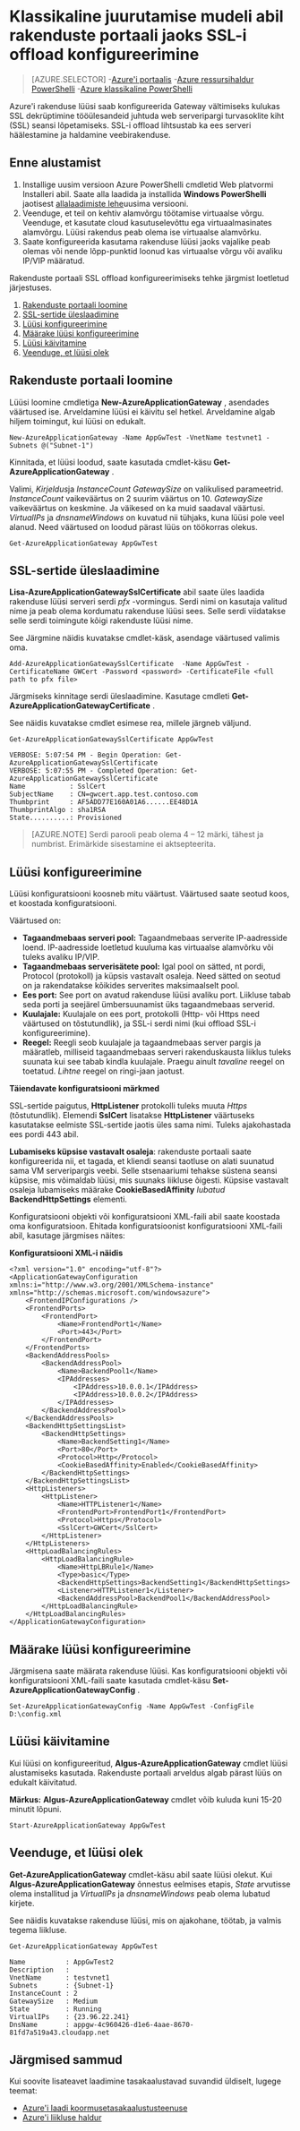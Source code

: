 <properties
   pageTitle="Rakenduste portaali jaoks SSL-i offload konfigureerimine klassikaline juurutamise abil | Microsoft Azure'i"
   description="Selles artiklis antakse juhiseid, et luua rakenduste portaali SSL offload Azure klassikaline juurutamise mudeli abil."
   documentationCenter="na"
   services="application-gateway"
   authors="georgewallace"
   manager="carmonm"
   editor="tysonn"/>
<tags
   ms.service="application-gateway"
   ms.devlang="na"
   ms.topic="article"
   ms.tgt_pltfrm="na"
   ms.workload="infrastructure-services"
   ms.date="09/09/2016"
   ms.author="gwallace"/>

# <a name="configure-an-application-gateway-for-ssl-offload-by-using-the-classic-deployment-model"></a>Klassikaline juurutamise mudeli abil rakenduste portaali jaoks SSL-i offload konfigureerimine

> [AZURE.SELECTOR]
-[Azure'i portaalis](application-gateway-ssl-portal.md)
-[Azure ressursihaldur PowerShelli](application-gateway-ssl-arm.md)
-[Azure klassikaline PowerShelli](application-gateway-ssl.md)

Azure'i rakenduse lüüsi saab konfigureerida Gateway vältimiseks kulukas SSL dekrüptimine tööülesandeid juhtuda web serveripargi turvasoklite kiht (SSL) seansi lõpetamiseks. SSL-i offload lihtsustab ka ees serveri häälestamine ja haldamine veebirakenduse.

## <a name="before-you-begin"></a>Enne alustamist

1. Installige uusim versioon Azure PowerShelli cmdletid Web platvormi Installeri abil. Saate alla laadida ja installida **Windows PowerShelli** jaotisest [allalaadimiste lehe](https://azure.microsoft.com/downloads/)uusima versiooni.
2. Veenduge, et teil on kehtiv alamvõrgu töötamise virtuaalse võrgu. Veenduge, et kasutate cloud kasutuselevõttu ega virtuaalmasinates alamvõrgu. Lüüsi rakendus peab olema ise virtuaalse alamvõrku.
3. Saate konfigureerida kasutama rakenduse lüüsi jaoks vajalike peab olemas või nende lõpp-punktid loonud kas virtuaalse võrgu või avaliku IP/VIP määratud.

Rakenduste portaali SSL offload konfigureerimiseks tehke järgmist loetletud järjestuses.

1. [Rakenduste portaali loomine](#create-an-application-gateway)
2. [SSL-sertide üleslaadimine](#upload-ssl-certificates)
3. [Lüüsi konfigureerimine](#configure-the-gateway)
4. [Määrake lüüsi konfigureerimine](#set-the-gateway-configuration)
5. [Lüüsi käivitamine](#start-the-gateway)
6. [Veenduge, et lüüsi olek](#verify-the-gateway-status)


## <a name="create-an-application-gateway"></a>Rakenduste portaali loomine

Lüüsi loomine cmdletiga **New-AzureApplicationGateway** , asendades väärtused ise. Arveldamine lüüsi ei käivitu sel hetkel. Arveldamine algab hiljem toimingut, kui lüüsi on edukalt.

    New-AzureApplicationGateway -Name AppGwTest -VnetName testvnet1 -Subnets @("Subnet-1")

Kinnitada, et lüüsi loodud, saate kasutada cmdlet-käsu **Get-AzureApplicationGateway** .

Valimi, *Kirjeldus*ja *InstanceCount* *GatewaySize* on valikulised parameetrid. *InstanceCount* vaikeväärtus on 2 suurim väärtus on 10. *GatewaySize* vaikeväärtus on keskmine. Ja väikesed on ka muid saadaval väärtusi. *VirtualIPs* ja *dnsnameWindows* on kuvatud nii tühjaks, kuna lüüsi pole veel alanud. Need väärtused on loodud pärast lüüs on töökorras olekus.

    Get-AzureApplicationGateway AppGwTest

## <a name="upload-ssl-certificates"></a>SSL-sertide üleslaadimine

**Lisa-AzureApplicationGatewaySslCertificate** abil saate üles laadida rakenduse lüüsi serveri serdi *pfx* -vormingus. Serdi nimi on kasutaja valitud nime ja peab olema kordumatu rakenduse lüüsi sees. Selle serdi viidatakse selle serdi toimingute kõigi rakenduste lüüsi nime.

See Järgmine näidis kuvatakse cmdlet-käsk, asendage väärtused valimis oma.

    Add-AzureApplicationGatewaySslCertificate  -Name AppGwTest -CertificateName GWCert -Password <password> -CertificateFile <full path to pfx file>

Järgmiseks kinnitage serdi üleslaadimine. Kasutage cmdleti **Get-AzureApplicationGatewayCertificate** .

See näidis kuvatakse cmdlet esimese rea, millele järgneb väljund.

    Get-AzureApplicationGatewaySslCertificate AppGwTest

    VERBOSE: 5:07:54 PM - Begin Operation: Get-AzureApplicationGatewaySslCertificate
    VERBOSE: 5:07:55 PM - Completed Operation: Get-AzureApplicationGatewaySslCertificate
    Name           : SslCert
    SubjectName    : CN=gwcert.app.test.contoso.com
    Thumbprint     : AF5ADD77E160A01A6......EE48D1A
    ThumbprintAlgo : sha1RSA
    State..........: Provisioned

>[AZURE.NOTE] Serdi parooli peab olema 4 – 12 märki, tähest ja numbrist. Erimärkide sisestamine ei aktsepteerita.

## <a name="configure-the-gateway"></a>Lüüsi konfigureerimine

Lüüsi konfiguratsiooni koosneb mitu väärtust. Väärtused saate seotud koos, et koostada konfiguratsiooni.

Väärtused on:

- **Tagaandmebaas serveri pool:** Tagaandmebaas serverite IP-aadresside loend. IP-aadresside loetletud kuuluma kas virtuaalse alamvõrku või tuleks avaliku IP/VIP.
- **Tagaandmebaas serverisätete pool:** Igal pool on sätted, nt pordi, Protocol (protokoll) ja küpsis vastavalt osaleja. Need sätted on seotud on ja rakendatakse kõikides serverites maksimaalselt pool.
- **Ees port:** See port on avatud rakenduse lüüsi avaliku port. Liikluse tabab seda porti ja seejärel ümbersuunamist üks tagaandmebaas serverid.
- **Kuulajale:** Kuulajale on ees port, protokolli (Http- või Https need väärtused on tõstutundlik), ja SSL-i serdi nimi (kui offload SSL-i konfigureerimine).
- **Reegel:** Reegli seob kuulajale ja tagaandmebaas server pargis ja määratleb, milliseid tagaandmebaas serveri rakenduskausta liiklus tuleks suunata kui see tabab kindla kuulajale. Praegu ainult *tavaline* reegel on toetatud. *Lihtne* reegel on ringi-jaan jaotust.

**Täiendavate konfiguratsiooni märkmed**

SSL-sertide paigutus, **HttpListener** protokolli tuleks muuta *Https* (tõstutundlik). Elemendi **SslCert** lisatakse **HttpListener** väärtuseks kasutatakse eelmiste SSL-sertide jaotis üles sama nimi. Tuleks ajakohastada ees pordi 443 abil.

**Lubamiseks küpsise vastavalt osaleja**: rakenduste portaali saate konfigureerida nii, et tagada, et kliendi seansi taotluse on alati suunatud sama VM serveripargis veebi. Selle stsenaariumi tehakse süstena seansi küpsise, mis võimaldab lüüsi, mis suunaks liikluse õigesti. Küpsise vastavalt osaleja lubamiseks määrake **CookieBasedAffinity** *lubatud* **BackendHttpSettings** elementi.



Konfiguratsiooni objekti või konfiguratsiooni XML-faili abil saate koostada oma konfiguratsioon.
Ehitada konfiguratsioonist konfiguratsiooni XML-faili abil, kasutage järgmises näites:

**Konfiguratsiooni XML-i näidis**

    <?xml version="1.0" encoding="utf-8"?>
    <ApplicationGatewayConfiguration xmlns:i="http://www.w3.org/2001/XMLSchema-instance" xmlns="http://schemas.microsoft.com/windowsazure">
        <FrontendIPConfigurations />
        <FrontendPorts>
            <FrontendPort>
                <Name>FrontendPort1</Name>
                <Port>443</Port>
            </FrontendPort>
        </FrontendPorts>
        <BackendAddressPools>
            <BackendAddressPool>
                <Name>BackendPool1</Name>
                <IPAddresses>
                    <IPAddress>10.0.0.1</IPAddress>
                    <IPAddress>10.0.0.2</IPAddress>
                </IPAddresses>
            </BackendAddressPool>
        </BackendAddressPools>
        <BackendHttpSettingsList>
            <BackendHttpSettings>
                <Name>BackendSetting1</Name>
                <Port>80</Port>
                <Protocol>Http</Protocol>
                <CookieBasedAffinity>Enabled</CookieBasedAffinity>
            </BackendHttpSettings>
        </BackendHttpSettingsList>
        <HttpListeners>
            <HttpListener>
                <Name>HTTPListener1</Name>
                <FrontendPort>FrontendPort1</FrontendPort>
                <Protocol>Https</Protocol>
                <SslCert>GWCert</SslCert>
            </HttpListener>
        </HttpListeners>
        <HttpLoadBalancingRules>
            <HttpLoadBalancingRule>
                <Name>HttpLBRule1</Name>
                <Type>basic</Type>
                <BackendHttpSettings>BackendSetting1</BackendHttpSettings>
                <Listener>HTTPListener1</Listener>
                <BackendAddressPool>BackendPool1</BackendAddressPool>
            </HttpLoadBalancingRule>
        </HttpLoadBalancingRules>
    </ApplicationGatewayConfiguration>


## <a name="set-the-gateway-configuration"></a>Määrake lüüsi konfigureerimine

Järgmisena saate määrata rakenduse lüüsi. Kas konfiguratsiooni objekti või konfiguratsiooni XML-faili saate kasutada cmdlet-käsu **Set-AzureApplicationGatewayConfig** .

    Set-AzureApplicationGatewayConfig -Name AppGwTest -ConfigFile D:\config.xml

## <a name="start-the-gateway"></a>Lüüsi käivitamine

Kui lüüsi on konfigureeritud, **Algus-AzureApplicationGateway** cmdlet lüüsi alustamiseks kasutada. Rakenduste portaali arveldus algab pärast lüüs on edukalt käivitatud.


**Märkus:** **Algus-AzureApplicationGateway** cmdlet võib kuluda kuni 15-20 minutit lõpuni.

    Start-AzureApplicationGateway AppGwTest

## <a name="verify-the-gateway-status"></a>Veenduge, et lüüsi olek

**Get-AzureApplicationGateway** cmdlet-käsu abil saate lüüsi olekut. Kui **Algus-AzureApplicationGateway** õnnestus eelmises etapis, *State* arvutisse olema installitud ja *VirtualIPs* ja *dnsnameWindows* peab olema lubatud kirjete.

See näidis kuvatakse rakenduse lüüsi, mis on ajakohane, töötab, ja valmis tegema liikluse.

    Get-AzureApplicationGateway AppGwTest

    Name          : AppGwTest2
    Description   :
    VnetName      : testvnet1
    Subnets       : {Subnet-1}
    InstanceCount : 2
    GatewaySize   : Medium
    State         : Running
    VirtualIPs    : {23.96.22.241}
    DnsName       : appgw-4c960426-d1e6-4aae-8670-81fd7a519a43.cloudapp.net


## <a name="next-steps"></a>Järgmised sammud


Kui soovite lisateavet laadimine tasakaalustavad suvandid üldiselt, lugege teemat:

- [Azure'i laadi koormusetasakaalustusteenuse](https://azure.microsoft.com/documentation/services/load-balancer/)
- [Azure'i liikluse haldur](https://azure.microsoft.com/documentation/services/traffic-manager/)
